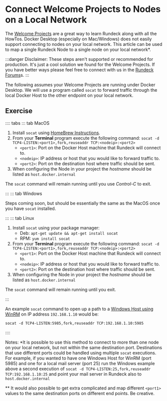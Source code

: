 # Connect Welcome Projects to Nodes on a Local Network

The [Welcome Projects](/learning/howto/welcome-project-starter.md) are a great way to learn Rundeck along with all the HowTos. Docker Desktop (especially on Mac/Windows) does not easily support connecting to nodes on your local network. This article can be used to map a single Rundeck Node to a single node on your local network*.

:::danger
Disclaimer: These steps aren't supported or recommended for production. It's just a cool solution we found for the Welcome Projects. If you have better ways please feel free to connect with us in the [Rundeck Forums](https://community.pagerduty.com)s.
:::

The following assumes your Welcome Projects are running under Docker Desktop. We will use a program called `socat` to forward traffic through the local Docker Host to the other endpoint on your local network.

## Exercise

:::: tabs
::: tab MacOS


1. Install `socat` using [HomeBrew Instructions](https://formulae.brew.sh/formula/socat).
1. From your **Terminal** program execute the following command: `socat -d TCP4-LISTEN:<port1>,fork,reuseaddr TCP:<nodeip>:<port2>`
    - `<port1>`: Port on the Docker Host machine that Rundeck will connect to.
    - `<nodeip>`: IP address or host that you would like to forward traffic to.
    - `<port2>`: Port on the destination host where traffic should be sent.
1. When configuring the Node in your project the _hostname_ should be listed as `host.docker.internal`

The `socat` command will remain running until you use _Control-C_ to exit.

:::
::: tab Windows

Steps coming soon, but should be essentially the same as the MacOS once you have `socat` installed.

:::
::: tab Linux

1. Install `socat` using your package manager:
    - Deb: `apt-get update && apt-get install socat`
    - RPM: `yum install socat`
1. From your **Terminal** program execute the following command: `socat -d TCP4-LISTEN:<port1>,fork,reuseaddr TCP:<nodeip>:<port2>`
    - `<port1>`: Port on the Docker Host machine that Rundeck will connect to.
    - `<nodeip>`: IP address or host that you would like to forward traffic to.
    - `<port2>`: Port on the destination host where traffic should be sent.
1. When configuring the Node in your project the _hostname_ should be listed as `host.docker.internal`

The `socat` command will remain running until you exit.

:::

An example `socat` command to open up a path to a [Windows Host using WinRM](/learning/howto/configuring-windows-nodes.md) on IP address `192.168.1.10` would be:

`socat -d TCP4-LISTEN:5985,fork,reuseaddr TCP:192.168.1.10:5985`

::::

Notes:
\*It is possible to use this method to connect to more than one node on your local network, but not within the same destination port. Destinations that use different ports could be handled using multiple `socat` executions. For example, if you wanted to have one Windows Host for WinRM (port 5985) and one for a local mail server (port 25) run the Windows example above a second execution of `socat -d TCP4-LISTEN:25,fork,reuseaddr TCP:192.168.1.10:25` and point your mail server in Rundeck also to `host.docker.internal`

\*\* It would also possible to get extra complicated and map different `<port1>` values to the same destination ports on different end points. Be creative.
